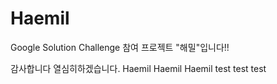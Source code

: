 # Haemil
Google Solution Challenge 참여 프로젝트 "해밀"입니다!!

감사합니다 열심히하겠습니다.
Haemil Haemil Haemil test test test